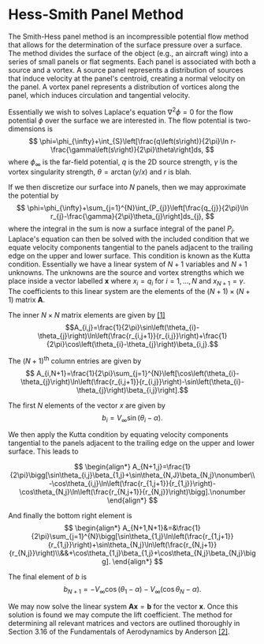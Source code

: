 # Hess-Smith Panel Method
The Smith-Hess panel method is an incompressible potential flow method that allows for the determination of the surface pressure over a surface. The method divides the surface of the object (e.g., an aircraft wing) into a series of small panels or flat segments. Each panel is associated with both a source and a vortex. A source panel represents a distribution of sources that induce velocity at the panel's centroid, creating a normal velocity on the panel. A vortex panel represents a distribution of vortices along the panel, which induces circulation and tangential velocity.

Essentially we wish to solves Laplace's equation $\nabla^2\phi=0$ for the flow potential $\phi$ over the surface we are interested in. The flow potential is two-dimensions is
$$
\phi=\phi_{\infty}+\int_{S}\left[\frac{q\left(s\right)}{2\pi}\ln r-\frac{\gamma\left(s\right)}{2\pi}\theta\right]ds,
$$
where $\phi_{\infty}$ is the far-field potential, $q$ is the 2D source strength, $\gamma$ is the vortex singularity strength, $\theta=\arctan(y/x)$ and $r$ is blah.

If we then discretize our surface into $N$ panels, then we may approximate the potential by 
$$
\phi=\phi_{\infty}+\sum_{j=1}^{N}\int_{P_{j}}\left[\frac{q_{j}}{2\pi}\ln r_{j}-\frac{\gamma}{2\pi}\theta_{j}\right]ds_{j},
$$
where the integral in the sum is now a surface integral of the panel $P_j$. Laplace's equation can then be solved with the included condition that we equate velocity components tangential to the panels adjacent to the trailing edge on the upper and lower surface. This condition is known as the Kutta condition. Essentially we have a linear system of $N+1$ variables and $N+1$ unknowns. The unknowns are the source and vortex strengths which we place inside a vector labelled $\mathbf{x}$ where $x_i=q_i$ for $i=1,\dots,N$ and $x_{N+1}=\gamma$. The coefficients to this linear system are the elements of the $(N+1)\times (N+1)$ matrix $\mathbf{A}$.

The inner $N\times N$ matrix elements are given by [[1]](chrome-extension://efaidnbmnnnibpcajpcglclefindmkaj/https://archive.aoe.vt.edu/mason/Mason_f/CAtxtChap4.pdf)
$$A_{i,j}=\frac{1}{2\pi}\sin\left(\theta_{i}-\theta_{j}\right)\ln\left(\frac{r_{i,j+1}}{r_{i,j}}\right)+\frac{1}{2\pi}\cos\left(\theta_{i}-\theta_{j}\right)\beta_{i,j}.$$

The $(N+1)^{\text{th}}$ column entries are given by 
$$ A_{i,N+1}=\frac{1}{2\pi}\sum_{j=1}^{N}\left[\cos\left(\theta_{i}-\theta_{j}\right)\ln\left(\frac{r_{i,j+1}}{r_{i,j}}\right)-\sin\left(\theta_{i}-\theta_{j}\right)\beta_{i,j}\right].$$ 

The first $N$ elements of the vector $x$ are given by 
$$
b_{i}=V_{\infty}\sin\left(\theta_{i}-\alpha\right).
$$

We then apply the Kutta condition by equating velocity components tangential to the panels adjacent to the trailing edge on the upper and lower surface. This leads to 

$$ 
\begin{align*}
A_{N+1,j}=\frac{1}{2\pi}\bigg[\sin\theta_{i,j}\beta_{1,j}+\sin\theta_{N,J}\beta_{N,j}\nonumber\\
-\cos\theta_{i,j}\ln\left(\frac{r_{1,j+1}}{r_{1,j}}\right)-\cos\theta_{N,j}\ln\left(\frac{r_{N,j+1}}{r_{N,j}}\right)\bigg].\nonumber
\end{align*}
$$

And finally the bottom right element is
$$
\begin{align*}
A_{N+1,N+1}&=&\frac{1}{2\pi}\sum_{j=1}^{N}\bigg[\sin\theta_{1,j}\ln\left(\frac{r_{1,j+1}}{r_{1,j}}\right)+\sin\theta_{N,j}\ln\left(\frac{r_{N,j+1}}{r_{N,j}}\right)\\&&+\cos\theta_{1,j}\beta_{1,j}+\cos\theta_{N,j}\beta_{N,j}\bigg].
\end{align*}
$$

The final element of $b$ is 
$$b_{N+1}=-V_{\infty}\cos\left(\theta_{1}-\alpha\right)-V_{\infty}\left(\cos\theta_{N}-\alpha\right).$$

We may now solve the linear system $\mathbf{A}\mathbf{x}=\mathbf{b}$ for the vector $\mathbf{x}$. Once this solution is found we may compute the lift coefficient. The method for determining all relevant matrices and vectors are outlined thoroughly in Section 3.16 of the Fundamentals of Aerodynamics by Anderson [[2]](https://books.google.co.uk/books?hl=en&lr=&id=5oVvEAAAQBAJ&oi=fnd&pg=PR2&dq=Fundamentals+of+Aerodynamics&ots=7xS9OVEniC&sig=b0kI42koZynfvb_Z4hSFYXo8pYw&redir_esc=y#v=onepage&q=Fundamentals%20of%20Aerodynamics&f=false).
